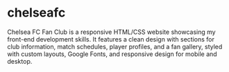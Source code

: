 # chelseafc
Chelsea FC Fan Club is a responsive HTML/CSS website showcasing my front-end development skills. It features a clean design with sections for club information, match schedules, player profiles, and a fan gallery, styled with custom layouts, Google Fonts, and responsive design for mobile and desktop.
